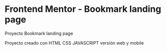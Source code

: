 # Frontend Mentor - Bookmark landing page

Proyecto Bookmark landing page

Proyecto creado con HTML CSS JAVASCRIPT versión web y mobile
